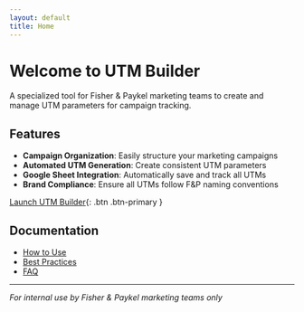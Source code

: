 ```yaml
---
layout: default
title: Home
---
```


# Welcome to UTM Builder

A specialized tool for Fisher & Paykel marketing teams to create and manage UTM parameters for campaign tracking.

## Features

- **Campaign Organization**: Easily structure your marketing campaigns
- **Automated UTM Generation**: Create consistent UTM parameters
- **Google Sheet Integration**: Automatically save and track all UTMs
- **Brand Compliance**: Ensure all UTMs follow F&P naming conventions

[Launch UTM Builder](./app.html){: .btn .btn-primary }

## Documentation

- [How to Use](./docs/how-to-use.html)
- [Best Practices](./docs/best-practices.html)
- [FAQ](./docs/faq.html)

---

*For internal use by Fisher & Paykel marketing teams only*
